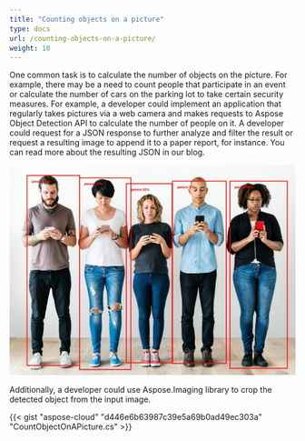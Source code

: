 ```yaml
---
title: "Counting objects on a picture"
type: docs
url: /counting-objects-on-a-picture/
weight: 10
---
```


One common task is to calculate the number of objects on the picture. For example, there may be a need to count people that participate in an event or calculate the number of cars on the parking lot to take certain security measures. For example, a developer could implement an application that regularly takes pictures via a web camera and makes requests to Aspose Object Detection API to calculate the number of people on it. A developer could request for a JSON response to further analyze and filter the result or request a resulting image to append it to a paper report, for instance. You can read more about the resulting JSON in our blog.

![todo:image\_alt\_text](counting-objects-on-a-picture_1.jpeg)

Additionally, a developer could use Aspose.Imaging library to crop the detected object from the input image. 



{{< gist "aspose-cloud" "d446e6b63987c39e5a69b0ad49ec303a" "CountObjectOnAPicture.cs" >}}
